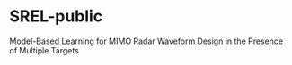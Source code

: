 # SREL-public
Model-Based Learning for MIMO Radar Waveform Design in the Presence of Multiple Targets
